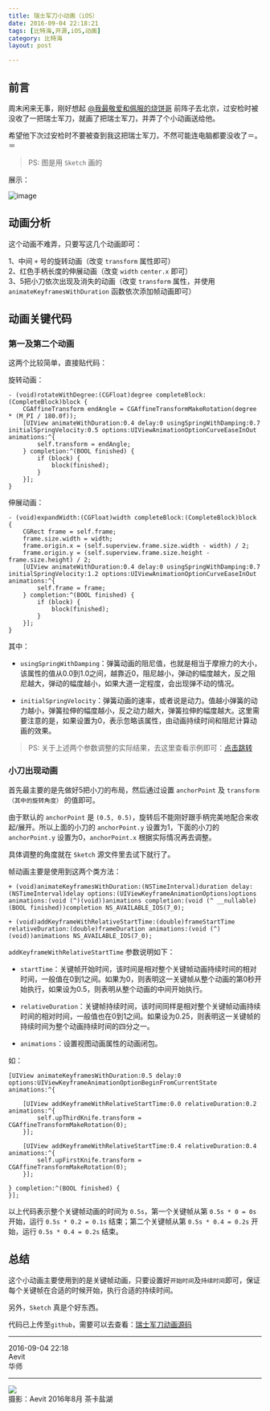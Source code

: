 ```yaml
---
title: 瑞士军刀小动画（iOS）  
date: 2016-09-04 22:18:21  
tags: [比特海,开源,iOS,动画]  
category: 比特海  
layout: post  

---
```


## 前言

周末闲来无事，刚好想起 [@我最敬爱和佩服的烧饼哥](http://pandara.xyz/) 前阵子去北京，过安检时被没收了一把瑞士军刀，就画了把瑞士军刀，并弄了个小动画送给他。

希望他下次过安检时不要被查到我这把瑞士军刀，不然可能连电脑都要没收了＝。＝

> PS: 图是用 `Sketch` 画的

展示：

![image](http://file.arvit.xyz/e209ef12cf7b513c883956a89aa6f3fd1472996709.gif)

<!--more-->

## 动画分析

这个动画不难弄，只要写这几个动画即可：

1、中间 `+` 号的旋转动画（改变 `transform` 属性即可）  
2、红色手柄长度的伸展动画（改变 `width` `center.x` 即可）  
3、5把小刀依次出现及消失的动画（改变 `transform` 属性，并使用 `animateKeyframesWithDuration` 函数依次添加帧动画即可）

## 动画关键代码

### 第一及第二个动画

这两个比较简单，直接贴代码：

旋转动画：


```
- (void)rotateWithDegree:(CGFloat)degree completeBlock:(CompleteBlock)block {
    CGAffineTransform endAngle = CGAffineTransformMakeRotation(degree * (M_PI / 180.0f));
    [UIView animateWithDuration:0.4 delay:0 usingSpringWithDamping:0.7 initialSpringVelocity:0.5 options:UIViewAnimationOptionCurveEaseInOut animations:^{
        self.transform = endAngle;
    } completion:^(BOOL finished) {
        if (block) {
            block(finished);
        }
    }];
}
```


伸展动画：


```
- (void)expandWidth:(CGFloat)width completeBlock:(CompleteBlock)block {
    CGRect frame = self.frame;
    frame.size.width = width;
    frame.origin.x = (self.superview.frame.size.width - width) / 2;
    frame.origin.y = (self.superview.frame.size.height - frame.size.height) / 2;
    [UIView animateWithDuration:0.4 delay:0 usingSpringWithDamping:0.7 initialSpringVelocity:1.2 options:UIViewAnimationOptionCurveEaseInOut animations:^{
        self.frame = frame;
    } completion:^(BOOL finished) {
        if (block) {
            block(finished);
        }
    }];
}
```


其中：

*   `usingSpringWithDamping`：弹簧动画的阻尼值，也就是相当于摩擦力的大小，该属性的值从0.0到1.0之间，越靠近0，阻尼越小，弹动的幅度越大，反之阻尼越大，弹动的幅度越小，如果大道一定程度，会出现弹不动的情况。

*   `initialSpringVelocity`：弹簧动画的速率，或者说是动力。值越小弹簧的动力越小，弹簧拉伸的幅度越小，反之动力越大，弹簧拉伸的幅度越大。这里需要注意的是，如果设置为0，表示忽略该属性，由动画持续时间和阻尼计算动画的效果。

> PS: 关于上述两个参数调整的实际结果，去这里查看示例即可：[点击跳转](https://www.renfei.org/blog/ios-8-spring-animation.html)

### 小刀出现动画

首先最主要的是先做好5把小刀的布局，然后通过设置 `anchorPoint` 及 `transform（其中的旋转角度）` 的值即可。

由于默认的 `anchorPoint` 是 `(0.5, 0.5)`，旋转后不能刚好跟手柄完美地配合来收起/展开。所以上面的小刀的 `anchorPoint.y` 设置为1，下面的小刀的 `anchorPoint.y` 设置为0，`anchorPoint.x` 根据实际情况再去调整。

具体调整的角度就在 `Sketch` 源文件里去试下就行了。

帧动画主要是使用到这两个类方法：


```
+ (void)animateKeyframesWithDuration:(NSTimeInterval)duration delay:(NSTimeInterval)delay options:(UIViewKeyframeAnimationOptions)options animations:(void (^)(void))animations completion:(void (^ __nullable)(BOOL finished))completion NS_AVAILABLE_IOS(7_0);

+ (void)addKeyframeWithRelativeStartTime:(double)frameStartTime relativeDuration:(double)frameDuration animations:(void (^)(void))animations NS_AVAILABLE_IOS(7_0);
```


`addKeyframeWithRelativeStartTime` 参数说明如下：

*   `startTime`：关键帧开始时间，该时间是相对整个关键帧动画持续时间的相对时间，一般值在0到1之间。如果为0，则表明这一关键帧从整个动画的第0秒开始执行，如果设为0.5，则表明从整个动画的中间开始执行。

*   `relativeDuration`：关键帧持续时间，该时间同样是相对整个关键帧动画持续时间的相对时间，一般值也在0到1之间。如果设为0.25，则表明这一关键帧的持续时间为整个动画持续时间的四分之一。

*   `animations`：设置视图动画属性的动画闭包。

如：


```
[UIView animateKeyframesWithDuration:0.5 delay:0 options:UIViewKeyframeAnimationOptionBeginFromCurrentState animations:^{
        
    [UIView addKeyframeWithRelativeStartTime:0.0 relativeDuration:0.2 animations:^{
        self.upThirdKnife.transform = CGAffineTransformMakeRotation(0);
    }];
    
    [UIView addKeyframeWithRelativeStartTime:0.4 relativeDuration:0.4 animations:^{
        self.upFirstKnife.transform = CGAffineTransformMakeRotation(0);
    }];
  
} completion:^(BOOL finished) {
}];
```


以上代码表示整个关键帧动画的时间为 `0.5s`，第一个关键帧从第 `0.5s * 0 = 0s` 开始，运行 `0.5s * 0.2 = 0.1s` 结束；第二个关键帧从第 `0.5s * 0.4 = 0.2s` 开始，运行 `0.5s * 0.4 = 0.2s` 结束。

## 总结

这个小动画主要使用到的是关键帧动画，只要设置好`开始时间`及`持续时间`即可，保证每个关键帧在合适的时候开始，执行合适的持续时间。

另外，`Sketch` 真是个好东西。

代码已上传至`github`，需要可以去查看：[瑞士军刀动画源码](https://github.com/Aevit/SwissKnife)

* * *

2016-09-04 22:18  
Aevit  
华师

* * *

<a class="http://file.arvit.xyz/e0397c118a4f02bc737dd7a8faebefad1472998832.jpeg" title="天空之镜">![](http://file.arvit.xyz/e0397c118a4f02bc737dd7a8faebefad1472998832.jpeg)</a>  
摄影：Aevit 2016年8月 茶卡盐湖